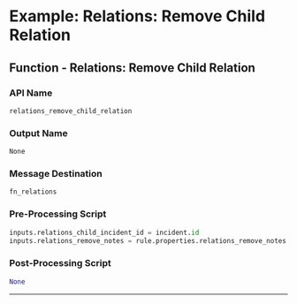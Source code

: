 <!--
    DO NOT MANUALLY EDIT THIS FILE
    THIS FILE IS AUTOMATICALLY GENERATED WITH resilient-sdk codegen
    Generated with resilient-sdk v51.0.0.2.575
-->

# Example: Relations: Remove Child Relation

## Function - Relations: Remove Child Relation

### API Name
`relations_remove_child_relation`

### Output Name
`None`

### Message Destination
`fn_relations`

### Pre-Processing Script
```python
inputs.relations_child_incident_id = incident.id
inputs.relations_remove_notes = rule.properties.relations_remove_notes

```

### Post-Processing Script
```python
None
```

---

